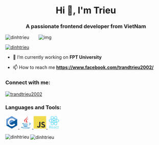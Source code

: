 <h1 align="center">Hi 👋, I'm Trieu</h1>
<h3 align="center">A passionate frontend developer from VietNam</h3>
<img align= "right" alt ="img" width = "400" src ="https://www.google.com/url?sa=i&url=https%3A%2F%2Fcointelegraph.com%2Fnews%2Fhow-to-improve-your-coding-skills-using-chatgpt&psig=AOvVaw0Q8-fYDB9jXa5v-kCdcb1q&ust=1683775831045000&source=images&cd=vfe&ved=0CBEQjRxqFwoTCLjisPTn6f4CFQAAAAAdAAAAABAE">

<p align="left"> <img src="https://komarev.com/ghpvc/?username=dinhtrieu&label=Profile%20views&color=0e75b6&style=flat" alt="dinhtrieu" /> </p>

<p align="left"> <a href="https://github.com/ryo-ma/github-profile-trophy"><img src="https://github-profile-trophy.vercel.app/?username=dinhtrieu" alt="dinhtrieu" /></a> </p>

- 🔭 I’m currently working on **FPT University**

- 📫 How to reach me **https://www.facebook.com/trandtrieu2002/**

<h3 align="left">Connect with me:</h3>
<p align="left">
<a href="https://fb.com/trandtrieu2002" target="blank"><img align="center" src="https://raw.githubusercontent.com/rahuldkjain/github-profile-readme-generator/master/src/images/icons/Social/facebook.svg" alt="trandtrieu2002" height="30" width="40" /></a>
</p>

<h3 align="left">Languages and Tools:</h3>
<p align="left"> <a href="https://www.cprogramming.com/" target="_blank" rel="noreferrer"> <img src="https://raw.githubusercontent.com/devicons/devicon/master/icons/c/c-original.svg" alt="c" width="40" height="40"/> </a> <a href="https://www.java.com" target="_blank" rel="noreferrer"> <img src="https://raw.githubusercontent.com/devicons/devicon/master/icons/java/java-original.svg" alt="java" width="40" height="40"/> </a> <a href="https://developer.mozilla.org/en-US/docs/Web/JavaScript" target="_blank" rel="noreferrer"> <img src="https://raw.githubusercontent.com/devicons/devicon/master/icons/javascript/javascript-original.svg" alt="javascript" width="40" height="40"/> </a> <a href="https://reactjs.org/" target="_blank" rel="noreferrer"> <img src="https://raw.githubusercontent.com/devicons/devicon/master/icons/react/react-original-wordmark.svg" alt="react" width="40" height="40"/> </a> </p>

<p><img align="left" src="https://github-readme-stats.vercel.app/api/top-langs?username=dinhtrieu&show_icons=true&locale=en&layout=compact" alt="dinhtrieu" /></p>

<p>&nbsp;<img align="center" src="https://github-readme-stats.vercel.app/api?username=dinhtrieu&show_icons=true&locale=en" alt="dinhtrieu" /></p>

